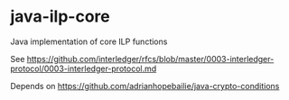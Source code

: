 # java-ilp-core
Java implementation of core ILP functions

See https://github.com/interledger/rfcs/blob/master/0003-interledger-protocol/0003-interledger-protocol.md

Depends on https://github.com/adrianhopebailie/java-crypto-conditions

